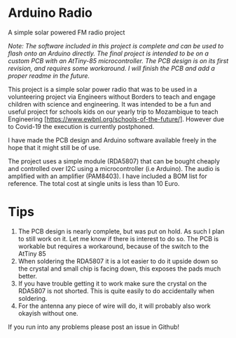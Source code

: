 # Arduino Radio
 A simple solar powered FM radio project
 
 *Note: The software included in this project is complete and can be used to flash onto an Arduino directly. The final project is intended to be on a custom PCB with an AtTiny-85 microcontroller.
 The PCB design is on its first revision, and requires some workaround. I will finish the PCB and add a proper readme in the future.*
 
 This project is a simple solar power radio that was to be used in a volunteering project via Engineers without Borders to teach and engage children with science and engineering.
 It was intended to be a fun and useful project for schools kids on our yearly trip to Mozambique to teach Engineering [https://www.ewbnl.org/schools-of-the-future/]. However due to Covid-19 the execution is currently postphoned.
 
 I have made the PCB design and Arduino software available freely in the hope that it might still be of use.
 
 The project uses a simple module (RDA5807) that can be bought cheaply and controlled over I2C using a microcontroller (i.e Arduino). The audio is amplified with an amplifier (PAM8403). I have included a BOM list for reference.
 The total cost at single units is less than 10 Euro. 
 

 # Tips
 1. The PCB design is nearly complete, but was put on hold. As such I plan to still work on it. Let me know if there is interest to do so. The PCB is workable but requires a workaround, because of the switch to the AtTiny 85
 2. When soldering the RDA5807 it is a lot easier to do it upside down so the crystal and small chip is facing down, this exposes the pads much better.
 3. If you have trouble getting it to work make sure the crystal on the RDA5807 is not shorted. This is quite easily to do accidentally when soldering.
 4. For the antenna any piece of wire will do, it will probably also work okayish without one.
 
 If you run into any problems please post an issue in Github!
